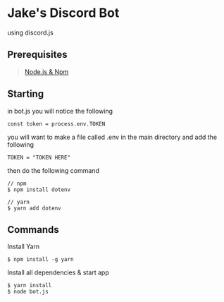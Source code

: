 # Jake's Discord Bot
using discord.js

## Prerequisites
> <a href="https://nodejs.org/en/">Node.js & Npm</a>

## Starting
in bot.js you will notice the following

```
const token = process.env.TOKEN
```

you will want to make a file called .env in the main directory
and add the following

```
TOKEN = "TOKEN HERE"
```

then do the following command
```
// npm
$ npm install dotenv

// yarn
$ yarn add dotenv
```

## Commands
Install Yarn

```
$ npm install -g yarn
```
Install all dependencies & start app

```
$ yarn install
$ node bot.js
```

